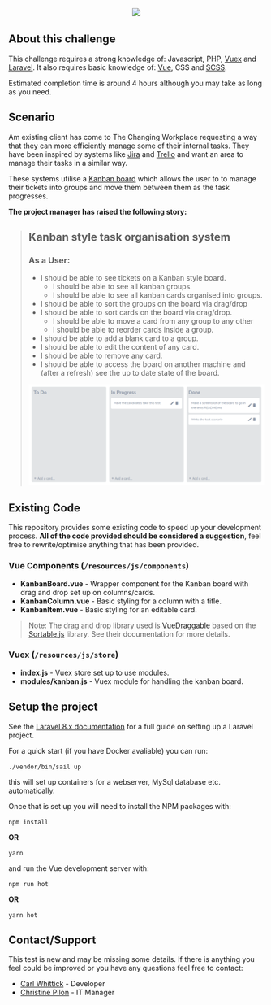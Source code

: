 <p align="center"><img src="https://f9q6e2t7.stackpathcdn.com/wp-content/uploads/sites/3/2020/11/Software-Development.svg?x31688" width="200"></p>

## About this challenge

This challenge requires a strong knowledge of: Javascript, PHP, [Vuex](https://vuex.vuejs.org/) and [Laravel](https://laravel.com/). It also requires basic knowledge of: [Vue](https://vuejs.org/), CSS and [SCSS](https://sass-lang.com/).

Estimated completion time is around 4 hours although you may take as long as you need.

## Scenario

Am existing client has come to The Changing Workplace requesting a way that they can more efficiently manage some of their internal tasks. They have been inspired by systems like [Jira](https://www.atlassian.com/software/jira) and [Trello](https://trello.com/en-GB) and want an area to manage their tasks in a similar way.

These systems utilise a [Kanban board](https://www.atlassian.com/agile/kanban/boards) which allows the user to to manage their tickets into groups and move them between them as the task progresses.

__The project manager has raised the following story:__

> ## Kanban style task organisation system
>
> ### As a User:
> - I should be able to see tickets on a Kanban style board.
>     - I should be able to see all kanban groups.
>     - I should be able to see all kanban cards organised into groups.
> - I should be able to sort the groups on the board via drag/drop
> - I should be able to sort cards on the board via drag/drop.
>     - I should be able to move a card from any group to any other
>     - I should be able to reorder cards inside a group.
> - I should be able to add a blank card to a group.
> - I should be able to edit the content of any card.
> - I should be able to remove any card.
> - I should be able to access the board on another machine and (after a refresh) see the up to date state of the board.
>
> ![Example Board](/storage/app/example-board.PNG)

## Existing Code

This repository provides some existing code to speed up your development process. __All of the code provided should be considered a suggestion__, feel free to rewrite/optimise anything that has been provided.

### Vue Components (```/resources/js/components```)


- __KanbanBoard.vue__ - Wrapper component for the Kanban board with drag and drop set up on columns/cards.
- __KanbanColumn.vue__ - Basic styling for a column with a title.
- __KanbanItem.vue__ - Basic styling for an editable card.

> Note: The drag and drop library used is [VueDraggable](https://github.com/SortableJS/Vue.Draggable#readme) based on the [Sortable.js](https://github.com/SortableJS/Sortable) library. See their documentation for more details.

### Vuex (```/resources/js/store```)

- __index.js__ - Vuex store set up to use modules.
- __modules/kanban.js__ - Vuex module for handling the kanban board.

## Setup the project

See the [Laravel 8.x documentation](https://laravel.com/docs/8.x/installation) for a full guide on setting up a Laravel project.

For a quick start (if you have Docker avaliable) you can run:

```
./vendor/bin/sail up
```

this will set up containers for a webserver, MySql database etc. automatically.

Once that is set up you will need to install the NPM packages with:

```
npm install
```
__OR__
```
yarn
```

and run the Vue development server with:

```
npm run hot
```
__OR__
```
yarn hot
```

## Contact/Support

This test is new and may be missing some details. If there is anything you feel could be improved or you have any questions feel free to contact:

- [Carl Whittick](mailto:carl.whittick@changingworkplace.com) - Developer
- [Christine Pilon](mailto:christine.pilon@changingworkplace.com) - IT Manager
